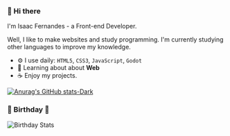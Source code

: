 ### 🌸 Hi there

I'm Isaac Fernandes - a Front-end Developer.

Well, I like to make websites and study programming. I'm currently studying other languages to improve my knowledge.

- ⚙️ I use daily: `HTML5`, `CSS3`, `JavaScript`, `Godot`
- 🌷 Learning about about **Web**
- ☕ Enjoy my projects.


[![Anurag's GitHub stats-Dark](https://github-readme-stats.vercel.app/apistar-isc=anuraghazra&show_icons=true&theme=dark#gh-dark-mode-only)](https://github.com/anuraghazra/github-readme-stats#gh-dark-mode-only)

### 🌸 Birthday 🌸


![Birthday Stats](https://bday-manas140.vercel.app/2010-04-09)
